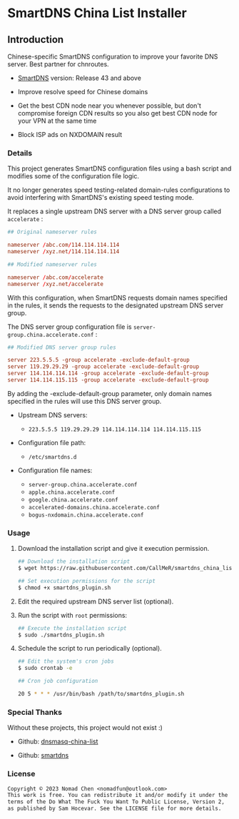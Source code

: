 # SmartDNS China List Installer

## Introduction

Chinese-specific SmartDNS configuration to improve your favorite DNS server. Best partner for chnroutes.  

- [SmartDNS](https://github.com/pymumu/smartdns) version: Release 43 and above

- Improve resolve speed for Chinese domains

- Get the best CDN node near you whenever possible, but don't compromise foreign CDN results so you also get best CDN node for your VPN at the same time

- Block ISP ads on NXDOMAIN result

### Details

This project generates SmartDNS configuration files using a bash script and modifies some of the configuration file logic.  

It no longer generates speed testing-related domain-rules configurations to avoid interfering with SmartDNS's existing speed testing mode.  

It replaces a single upstream DNS server with a DNS server group called `accelerate` :  

```conf
## Original nameserver rules

nameserver /abc.com/114.114.114.114
nameserver /xyz.net/114.114.114.114

## Modified nameserver rules

nameserver /abc.com/accelerate
nameserver /xyz.net/accelerate
```

With this configuration, when SmartDNS requests domain names specified in the rules, it sends the requests to the designated upstream DNS server group.  

The DNS server group configuration file is `server-group.china.accelerate.conf` :  

```conf
## Modified DNS server group rules

server 223.5.5.5 -group accelerate -exclude-default-group
server 119.29.29.29 -group accelerate -exclude-default-group
server 114.114.114.114 -group accelerate -exclude-default-group
server 114.114.115.115 -group accelerate -exclude-default-group
```

By adding the -exclude-default-group parameter, only domain names specified in the rules will use this DNS server group.  

- Upstream DNS servers:
  - `223.5.5.5 119.29.29.29 114.114.114.114 114.114.115.115`

- Configuration file path:
  - `/etc/smartdns.d`

- Configuration file names:
  - `server-group.china.accelerate.conf`
  - `apple.china.accelerate.conf`
  - `google.china.accelerate.conf`
  - `accelerated-domains.china.accelerate.conf`
  - `bogus-nxdomain.china.accelerate.conf`

### Usage

1. Download the installation script and give it execution permission.

    ```bash
    ## Download the installation script
    $ wget https://raw.githubusercontent.com/CallMeR/smartdns_china_list_installer/main/smartdns_plugin.sh

    ## Set execution permissions for the script
    $ chmod +x smartdns_plugin.sh
    ```

2. Edit the required upstream DNS server list (optional).

3. Run the script with `root` permissions:

    ```bash
    ## Execute the installation script
    $ sudo ./smartdns_plugin.sh
    ```

4. Schedule the script to run periodically (optional).

    ```bash
    ## Edit the system's cron jobs
    $ sudo crontab -e

    ## Cron job configuration
    
    20 5 * * * /usr/bin/bash /path/to/smartdns_plugin.sh
    ```

### Special Thanks

Without these projects, this project would not exist :)

- Github: [dnsmasq-china-list](https://github.com/felixonmars/dnsmasq-china-list)

- Github: [smartdns](https://github.com/pymumu/smartdns)

### License

```txt
Copyright © 2023 Nomad Chen <nomadfun@outlook.com>
This work is free. You can redistribute it and/or modify it under the
terms of the Do What The Fuck You Want To Public License, Version 2,
as published by Sam Hocevar. See the LICENSE file for more details.
```